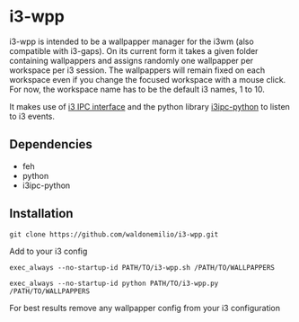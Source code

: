 # i3-wpp

i3-wpp is intended to be a wallpapper manager for the i3wm (also compatible with i3-gaps). On its current form it takes a given folder containing wallpappers and assigns randomly one wallpapper per workspace per i3 session. The wallpappers will remain fixed on each workspace even if you change the focused workspace with a mouse click. For now, the workspace name has to be the default i3 names, 1 to 10.

It makes use of [i3 IPC interface](https://i3wm.org/docs/ipc.html) and the python library [i3ipc-python](https://github.com/acrisci/i3ipc-python) to listen to i3 events.

## Dependencies
* feh
* python
* i3ipc-python

## Installation
```
git clone https://github.com/waldonemilio/i3-wpp.git
```

Add to your i3 config
```
exec_always --no-startup-id PATH/TO/i3-wpp.sh /PATH/TO/WALLPAPPERS

exec_always --no-startup-id python PATH/TO/i3-wpp.py /PATH/TO/WALLPAPPERS
```

For best results remove any wallpapper config from your i3 configuration

